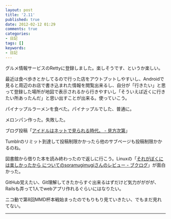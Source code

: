 ```yaml
---
layout: post
title: '2.11'
published: true
date: 2012-02-12 01:29
comments: true
categories:
- 日記
tags: []
keywords:
- 日記
---
```

グルメ情報サービスのRettyに登録しました。楽しそうです、というか楽しい。

最近は食べ歩きとかしてるので行った店をアウトプットしやすいし、Androidで見ると周辺のお店で書き込まれた情報を閲覧出来るし、自分が「行きたい」と思って登録した場所が地図で表示されるから行きやすいし「そういえば近くに行きたい所あったんだ」と思い出すことが出来る。使っていこう。

パイナップルラーメンを食べた。パイナップルでした、普通に。

メロンパン作った。失敗した。

ブログ投稿「[アイドルはネットで見られる時代。 - 見方次第](http://soramugi.hateblo.jp/entry/2012/02/11/104053 "アイドルはネットで見られる時代。 - 見方次第")」

Tumblrのリミット到達して投稿制限かかったら他のサブページも投稿制限かかるのね。

図書館から借りた本を読み終わったので返しに行こう。Linuxの「[それがぼくには楽しかったから についてのsoramugimugiさんのレビュー - ブクログ](http://booklog.jp/users/soramugimugi/archives/4796880011 "それがぼくには楽しかったから についてのsoramugimugiさんのレビュー - ブクログ")」が面白かった。

GitHub覚えたい、Git理解してきたからすぐ出来るはずだけど気力がががが、Railsも弄って1人でwebアプリ作れるぐらいにはなりたい。

ニコ動で第8回MMD杯本戦始まったのでもりもり見ていきたい、でもまだ見れてない。

---

